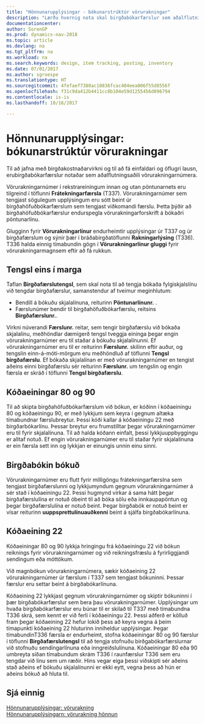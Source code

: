 ```yaml
---
title: "Hönnunarupplýsingar - bókunarstrúktúr vörurakningar"
description: "Lærðu hvernig nota skal birgðabókarfærslur sem aðalflutningsaðili vörurakningarnúmera."
documentationcenter: 
author: SorenGP
ms.prod: dynamics-nav-2018
ms.topic: article
ms.devlang: na
ms.tgt_pltfrm: na
ms.workload: na
ms.search.keywords: design, item tracking, posting, inventory
ms.date: 07/01/2017
ms.author: sgroespe
ms.translationtype: HT
ms.sourcegitcommit: 4fefaef7380ac10836fcac404eea006f55d8556f
ms.openlocfilehash: f31c9da412b4411cc8b104e59d1255456d096794
ms.contentlocale: is-is
ms.lasthandoff: 10/16/2017

---
```

# <a name="design-details-item-tracking-posting-structure"></a>Hönnunarupplýsingar: bókunarstrúktúr vörurakningar
Til að jafna með birgðakostnaðarvirkni og til að fá einfaldari og öflugri lausn, erubirgðabókarfærslur notaðar sem aðalflutningsaðili vörurakningarnúmera.  
  
Vörurakningarnúmer í rekstrareiningum innan og utan pöntunarnets eru tilgreind í töflunni **Frátekningarfærsla** (T337). Vörurakningarnúmer sem tengjast sögulegum upplýsingum eru sótt beint úr birgðahöfuðbókarfærslum sem tengjast viðkomandi færslu. Þetta þýðir að birgðahöfuðbókarfærslur endurspegla vörurakningarforskrift á bókaðri pöntunarlínu.  
  
Glugginn fyrir **Vörurakningarlínur** endurheimtir upplýsingar úr T337 og úr birgðafærslum og sýnir þær í bráðabirgðatöflunni **Rakningarlýsing** (T336). T336 halda einnig tímabundin gögn í **Vörurakningarlínur gluggi** fyrir  vörurakningarmagnsem eftir að fá rukkun.  
  
## <a name="one-to-many-relation"></a>Tengsl eins í marga  
Taflan **Birgðafærslutengsl**, sem skal nota til að tengja bókaða fylgiskjalslínu við tengdar birgðafærslur, samanstendur af tveimur meginhlutum:  
  
* Bendill á bókuðu skjalalínuna, reiturinn **Pöntunarlínunr.** .  
* Færslunúmer bendir til birgðahöfuðbókarfærslu, reitsins **Birgðafærslunr.**.  
  
Virkni núverandi **Færslunr.** reitar, sem tengir birgðafærslu við bókaða skjalalínu, meðhöndlar dæmigerð tengsl tveggja eininga þegar engin vörurakningarnúmer eru til staðar á bókuðu skjalalínunni. Ef vörurakningarnúmer eru til er reiturinn **Færslunr.** skilinn eftir auður, og tengslin einn-á-móti-mörgum eru meðhöndluð af töflunni **Tengsl birgðafærslu**. Ef bókaða skjalalínan er með vörurakningarnúmer en tengist aðeins einni birgðafærslu sér reiturinn **Færslunr.** um tengslin og engin færsla er skráð í töflunni **Tengsl birgðafærslu**.  
  
## <a name="codeunits-80-and-90"></a>Kóðaeiningar 80 og 90  
Til að skipta birgðahöfuðbókarfærslum við bókun, er kóðinn í kóðaeiningu 80 og kóðaeiningu 90, er með lykkjum sem keyra í gegnum altæka tímabundnar færslubreytur. Þessi kóði kallar á kóðaeiningu 22 með birgðarbókarlínu. Þessar breytur eru frumstilltar þegar vörurakningarnúmer eru til fyrir skjalalínuna. Til að halda kóðann einfalt, þessi lykkjuuppbyggingu er alltaf notuð. Ef engin vörurakningarnúmer eru til staðar fyrir skjalalínuna er ein færsla sett inn og lykkjan er einungis unnin einu sinni.  
  
## <a name="posting-the-item-journal"></a>Birgðabókin bókuð  
Vörurakningarnúmer eru flutt fyrir milligöngu frátekningarfærslna sem tengjast birgðafærslunni og lykkjumyndum gegnum vörurakningarnúmer á sér stað í kóðaeiningu 22. Þessi hugmynd virkar á sama hátt þegar birgðafærslulína er notuð óbeint til að bóka sölu eða innkaupapöntun og þegar birgðafærslulína er notuð beint. Þegar birgðabók er notuð beint er vísar reiturinn **uuppsprettulínuauðkenni** beint á sjálfa birgðabókarlínuna.  
  
## <a name="code-unit-22"></a>Kóðaeining 22  
Kóðaeiningar 80 og 90 lykkja hringingu frá kóðaeiningu 22 við bókun reiknings fyrir vörurakningarnúmer og við reikningsfræslu á fyrirliggjandi sendingum eða móttökum.  
  
Við magnbókun vörurakningarnúmera, sækir kóðaeining 22 vörurakningarnúmer úr færslum í T337 sem tengjast bókuninni. Þessar færslur eru settar beint á birgðabókarlínuna.  
  
Kóðaeining 22 lykkjast gegnum vörurakningarnúmer og skiptir bókuninni í þær birgðabókarfærslur sem bera þau vörurakningarnúmer. Upplýsingar um hvaða birgðabókarfærslur eru búnar til er skilað til T337 með tímabundna T336 skrá, sem kennt er við ferli í kóðaeiningu 22. Þessi aðferð er kölluð fram þegar kóðaeining 22 hefur lokið þess að keyra vegna á þeim tímapunkti kóðaeining 22 hluturinn inniheldur upplýsingar. Þegar tímabundinT336 færsla er endurheimt, stofna kóðaeiningar 80 og 90 færslur í töflunni **Birgðafærslutengsl** til að tengja stofnuðu birðgabókarfærslurnar við stofnuðu sendingarlínuna eða inngreiðslulínuna. Kóðaeiningar 80 eða 90 umbreyta síðan tímabundum skrám T336 í raunfærslur T336 sem eru tengdar við línu sem um ræðir. Hins vegar eiga þessi viðskipti sér aðeins stað aðeins ef bókuðu skjalalínunni er ekki eytt, vegna þess að hún er aðeins bókuð að hluta til.  
  
## <a name="see-also"></a>Sjá einnig  
[Hönnunarupplýsingar: vörurakning](design-details-item-tracking.md)   
[Hönnunarupplýsingarn: vörurakning hönnun](design-details-item-tracking-design.md)
